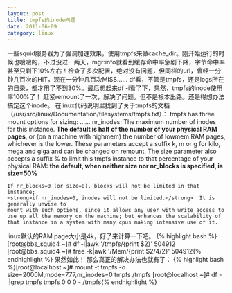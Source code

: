 ```yaml
---
layout: post
title: tmpfs的inode问题
date: 2011-06-09
category: linux
---
```


一些squid服务器为了强调加速效果，使用tmpfs来做cache_dir。刚开始运行的时候也嗖嗖的，不过没过一两天，mgr:info就看到缓存命中率急剧下降，字节命中率甚至只剩下10%左右！检查了多次配置，绝对没有问题，但同样的url，曾经一分钟几百次的HIT，现在一分钟几百次MISS……
df看，不管是tmpfs，还是logs所在的目录，都才用了不到30%。最后想起来df -i看了下，果然，tmpfs的inode使用率100%了！
赶紧remount了一次，解决了问题。但不是根本出路。还是得想办法搞定这个inode。
在linux代码说明里找到了关于tmpfs的文档（/usr/src/linux/Documentation/filesystems/tmpfs.txt）：
    tmpfs has three mount options for sizing:
    ……
    nr_inodes: The maximum number of inodes for this instance. <strong>The default
               is half of the number of your physical RAM pages</strong>, or (on a
               machine with highmem) the number of lowmem RAM pages,
               whichever is the lower.
    These parameters accept a suffix k, m or g for kilo, mega and giga and
    can be changed on remount.  The size parameter also accepts a suffix %
    to limit this tmpfs instance to that percentage of your physical RAM:
    <strong>the default, when neither size nor nr_blocks is specified, is size=50%</strong>
    
    If nr_blocks=0 (or size=0), blocks will not be limited in that instance;
    <strong>if nr_inodes=0, inodes will not be limited.</strong>  It is generally unwise to
    mount with such options, since it allows any user with write access to
    use up all the memory on the machine; but enhances the scalability of
    that instance in a system with many cpus making intensive use of it.
linux默认的RAM page大小是4k，好了来计算一下吧。
{% highlight bash %}[root@bbs_squid4 ~]# df -i|awk '/tmpfs/{print $2}'
504912
[root@bbs_squid4 ~]# free -k|awk '/Mem/{print $2/4/2}'
504912{% endhighlight %}
果然如此！
那么真正的解决办法也就有了：
{% highlight bash %}[root@localhost ~]# mount -t tmpfs -o size=2000M,mode=777,nr_inodes=0 tmpfs /tmpfs
[root@localhost ~]# df -i|grep tmpfs
tmpfs                      0       0       0    -  /tmpfs{% endhighlight %}
